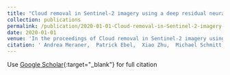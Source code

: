 ```yaml
---
title: "Cloud removal in Sentinel-2 imagery using a deep residual neural network and SAR-optical data fusion"
collection: publications
permalink: /publication/2020-01-01-Cloud-removal-in-Sentinel-2-imagery-using-a-deep-residual-neural-network-and-SAR-optical-data-fusion
date: 2020-01-01
venue: 'In the proceedings of Cloud removal in Sentinel-2 imagery using a deep residual neural network and SAR-optical data fusion'
citation: ' Andrea Meraner,  Patrick Ebel,  Xiao Zhu,  Michael Schmitt, &quot;Cloud removal in Sentinel-2 imagery using a deep residual neural network and SAR-optical data fusion.&quot; In the proceedings of Cloud removal in Sentinel-2 imagery using a deep residual neural network and SAR-optical data fusion, 2020.'
---
```

Use [Google Scholar](https://scholar.google.com/scholar?q=Cloud+removal+in+Sentinel+2+imagery+using+a+deep+residual+neural+network+and+SAR+optical+data+fusion){:target="_blank"} for full citation